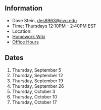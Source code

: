 ## Information

* Dave Stein, des8963@nyu.edu
* Time: Thursdays 12:10PM - 2:40PM EST
* Location:
* [Homework Wiki](https://github.com/ITPNYU/ICM-2024-Code/wiki/Homework-Dave-02)
* [Office Hours]()

## Dates

1. Thursday, September 5
2. Thursday, September 12
3. Thursday, September 19
4. Thursday, September 26
5. Thursday, October 3
6. Thursday, October 10
7. Thursday, October 17
